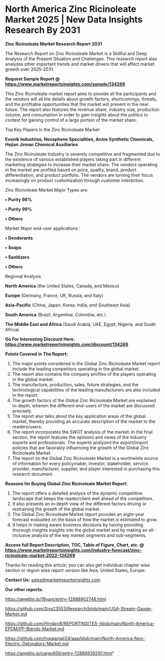 # North America Zinc Ricinoleate Market 2025 | New Data Insights Research By 2031

<strong>Zinc Ricinoleate Market Research Report 2031</strong>

The Research Report on Zinc Ricinoleate Market is a Skillful and Deep Analysis of the Present Situation and Challenges. This research report also analyzes other important trends and market drivers that will affect market growth over 2025-2031.

<strong>Request Sample Report @ <a href=https://www.marketreportsinsights.com/sample/134269>https://www.marketreportsinsights.com/sample/134269</a></strong>

This Zinc Ricinoleate market report aims to provide all the participants and the vendors will all the details about growth factors, shortcomings, threats, and the profitable opportunities that the market will present in the near future. The report also features the revenue share, industry size, production volume, and consumption in order to gain insights about the politics to contest for gaining control of a large portion of the market share.

Top Key Players in the Zinc Ricinoleate Market:

<strong>Evonik Industries, Novaphene Specialities, Acme Synthetic Chemicals, Hejian Jinnan Chemical Auxiliaries</strong>

The Zinc Ricinoleate Industry is severely competitive and fragmented due to the existence of various established players taking part in different marketing strategies to increase their market share. The vendors operating in the market are profiled based on price, quality, brand, product differentiation, and product portfolio. The vendors are turning their focus increasingly on product customization through customer interaction.

Zinc Ricinoleate Market Major Types are:

<strong>• Purity 98%

• Purity 99%

• Others</strong>

Market Major end-user applications :

<strong>• Deodorants

• Soaps

• Sanitizers

• Others</strong>

Regional Analysis

</u><strong><b>North America</b></strong> (the United States, Canada, and Mexico)

<strong><b>Europe </b></strong>(Germany, France, UK, Russia, and Italy)

<strong><b>Asia-Pacific</b></strong> (China, Japan, Korea, India, and Southeast Asia)

<strong><b>South America</b></strong> (Brazil, Argentina, Colombia, etc.)

<strong><b>The Middle East and Africa</b></strong> (Saudi Arabia, UAE, Egypt, Nigeria, and South Africa)

<strong>Go For Interesting Discount Here: <a href=https://www.marketreportsinsights.com/discount/134269>https://www.marketreportsinsights.com/discount/134269</a></strong>

<strong>Points Covered in The Report:</strong>
<ol>
  <li>The major points considered in the Global Zinc Ricinoleate Market report include the leading competitors operating in the global market.</li>
  <li>The report also contains the company profiles of the players operating in the global market.</li>
  <li>The manufacture, production, sales, future strategies, and the technological capabilities of the leading manufacturers are also included in the report.</li>
  <li>The growth factors of the Global Zinc Ricinoleate Market are explained in-depth, wherein the different end-users of the market are discussed precisely.</li>
  <li>The report also talks about the key application areas of the global market, thereby providing an accurate description of the market to the readers/users.</li>
  <li>The report incorporates the SWOT analysis of the market. In the final section, the report features the opinions and views of the industry experts and professionals. The experts analyzed the export/import policies that are favorably influencing the growth of the Global Zinc Ricinoleate Market.</li>
  <li>The report on the Global Zinc Ricinoleate Market is a worthwhile source of information for every policymaker, investor, stakeholder, service provider, manufacturer, supplier, and player interested in purchasing this research document.</li>
</ol>
<strong>Reasons for Buying Global Zinc Ricinoleate Market Report:</strong>

<ol>
  <li>The report offers a detailed analysis of the dynamic competitive landscape that keeps the reader/client well ahead of the competitors.</li>
  <li>It also presents an in-depth view of the different factors driving or restraining the growth of the global market.</li>
  <li>The Global Zinc Ricinoleate Market report provides an eight-year forecast evaluated on the basis of how the market is estimated to grow.</li>
  <li>It helps in making aware business decisions by having providing thorough insights insights into the global market and by making an all-inclusive analysis of the key market segments and sub-segments.</li>
</ol>
<strong>Access full Report Description, TOC, Table of Figure, Chart, etc. @ <a href=https://www.marketreportsinsights.com/industry-forecast/zinc-ricinoleate-market-2022-134269>https://www.marketreportsinsights.com/industry-forecast/zinc-ricinoleate-market-2022-134269</a></strong>


Thanks for reading this article; you can also get individual chapter wise section or region wise report version like Asia, United States, Europe.

<strong>Contact Us:</strong>
sales@marketreportsinsights.com

<strong>Our other reports:</strong>

<a href=https://ameblo.jp/18yam/entry-12888902748.html>https://ameblo.jp/18yam/entry-12888902748.html</a>

<a href=https://github.com/Siya23553/Research/blob/main/USA-Stream-Gauge-Market.md>https://github.com/Siya23553/Research/blob/main/USA-Stream-Gauge-Market.md</a>

<a href=https://github.com/Hindavi8/REPORTINSITES-/blob/main/North-America-EPDM/PP-Blends-Market.md>https://github.com/Hindavi8/REPORTINSITES-/blob/main/North-America-EPDM/PP-Blends-Market.md</a>

<a href=https://github.com/tyagianjali24/aaa/blob/main/North-America-Non-Electric-Detonators-Market.md>https://github.com/tyagianjali24/aaa/blob/main/North-America-Non-Electric-Detonators-Market.md</a>

<a href=https://ameblo.jp/cargo656/entry-12888939297.html>https://ameblo.jp/cargo656/entry-12888939297.html</a>"
